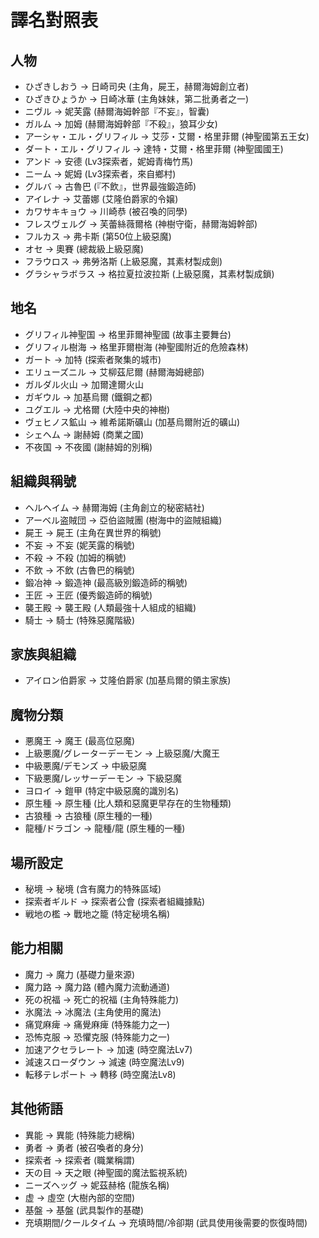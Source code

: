 # 譯名對照表

## 人物
- ひざきしおう → 日崎司央 (主角，屍王，赫爾海姆創立者)
- ひざきひょうか → 日崎冰華 (主角妹妹，第二批勇者之一)
- ニヴル → 妮芙露 (赫爾海姆幹部『不妄』，智囊)
- ガルム → 加姆 (赫爾海姆幹部『不殺』，狼耳少女)
- アーシャ・エル・グリフィル → 艾莎・艾爾・格里菲爾 (神聖國第五王女)
- ダート・エル・グリフィル → 達特・艾爾・格里菲爾 (神聖國國王)
- アンド → 安德 (Lv3探索者，妮姆青梅竹馬)
- ニーム → 妮姆 (Lv3探索者，來自鄉村)
- グルバ → 古魯巴 (『不飲』，世界最強鍛造師)
- アイレナ → 艾蕾娜 (艾隆伯爵家的令嬢)
- カワサキキョウ → 川崎恭 (被召喚的同學)
- フレスヴェルグ → 芙蕾絲薇爾格 (神樹守衛，赫爾海姆幹部)
- フルカス → 弗卡斯 (第50位上級惡魔)
- オセ → 奧賽 (總裁級上級惡魔)
- フラウロス → 弗勞洛斯 (上級惡魔，其素材製成劍)
- グラシャラボラス → 格拉夏拉波拉斯 (上級惡魔，其素材製成鎖)

## 地名
- グリフィル神聖国 → 格里菲爾神聖國 (故事主要舞台)
- グリフィル樹海 → 格里菲爾樹海 (神聖國附近的危險森林)
- ガート → 加特 (探索者聚集的城市)
- エリューズニル → 艾柳茲尼爾 (赫爾海姆總部)
- ガルダル火山 → 加爾達爾火山
- ガギウル → 加基烏爾 (鐵鋼之都)
- ユグエル → 尤格爾 (大陸中央的神樹)
- ヴェヒノス鉱山 → 維希諾斯礦山 (加基烏爾附近的礦山)
- シェヘム → 謝赫姆 (商業之國)
- 不夜国 → 不夜國 (謝赫姆的別稱)

## 組織與稱號
- ヘルヘイム → 赫爾海姆 (主角創立的秘密結社)
- アーベル盗賊団 → 亞伯盜賊團 (樹海中的盜賊組織)
- 屍王 → 屍王 (主角在異世界的稱號)
- 不妄 → 不妄 (妮芙露的稱號)
- 不殺 → 不殺 (加姆的稱號)
- 不飲 → 不飲 (古魯巴的稱號)
- 鍛冶神 → 鍛造神 (最高級別鍛造師的稱號)
- 王匠 → 王匠 (優秀鍛造師的稱號)
- 襲王殿 → 襲王殿 (人類最強十人組成的組織)
- 騎士 → 騎士 (特殊惡魔階級)

## 家族與組織
- アイロン伯爵家 → 艾隆伯爵家 (加基烏爾的領主家族)

## 魔物分類
- 悪魔王 → 魔王 (最高位惡魔)
- 上級悪魔/グレーターデーモン → 上級惡魔/大魔王
- 中級悪魔/デモンズ → 中級惡魔
- 下級悪魔/レッサーデーモン → 下級惡魔
- ヨロイ → 鎧甲 (特定中級惡魔的識別名)
- 原生種 → 原生種 (比人類和惡魔更早存在的生物種類)
- 古狼種 → 古狼種 (原生種的一種)
- 龍種/ドラゴン → 龍種/龍 (原生種的一種)

## 場所設定
- 秘境 → 秘境 (含有魔力的特殊區域)
- 探索者ギルド → 探索者公會 (探索者組織據點)
- 戦地の檻 → 戰地之籠 (特定秘境名稱)

## 能力相關
- 魔力 → 魔力 (基礎力量來源)
- 魔力路 → 魔力路 (體內魔力流動通道)
- 死の祝福 → 死亡的祝福 (主角特殊能力)
- 氷魔法 → 冰魔法 (主角使用的魔法)
- 痛覚麻痺 → 痛覺麻痺 (特殊能力之一)
- 恐怖克服 → 恐懼克服 (特殊能力之一)
- 加速アクセラレート → 加速 (時空魔法Lv7)
- 減速スローダウン → 減速 (時空魔法Lv9)
- 転移テレポート → 轉移 (時空魔法Lv8)

## 其他術語
- 異能 → 異能 (特殊能力總稱)
- 勇者 → 勇者 (被召喚者的身分)
- 探索者 → 探索者 (職業稱謂)
- 天の目 → 天之眼 (神聖國的魔法監視系統)
- ニーズヘッグ → 妮茲赫格 (龍族名稱)
- 虚 → 虛空 (大樹內部的空間)
- 基盤 → 基盤 (武具製作的基礎)
- 充填期間/クールタイム → 充填時間/冷卻期 (武具使用後需要的恢復時間)
